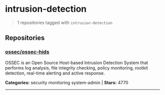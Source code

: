 # intrusion-detection

> 1 repositories tagged with `intrusion-detection`

## Repositories

### [ossec/ossec-hids](https://github.com/ossec/ossec-hids)

OSSEC is an Open Source Host-based Intrusion Detection System that performs log analysis, file integrity checking, policy monitoring, rootkit detection, real-time alerting and active response.

**Categories:** security monitoring system-admin  | **Stars:** 4770

---

